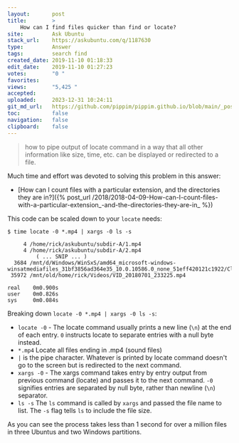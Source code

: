 ```yaml
---
layout:       post
title:        >
    How can I find files quicker than find or locate?
site:         Ask Ubuntu
stack_url:    https://askubuntu.com/q/1187630
type:         Answer
tags:         search find
created_date: 2019-11-10 01:18:33
edit_date:    2019-11-10 01:27:23
votes:        "0 "
favorites:    
views:        "5,425 "
accepted:     
uploaded:     2023-12-31 10:24:11
git_md_url:   https://github.com/pippim/pippim.github.io/blob/main/_posts/2019/2019-11-10-How-can-I-find-files-quicker-than-find-or-locate_.md
toc:          false
navigation:   false
clipboard:    false
---
```


> how to pipe output of locate command in a way that all other  
> information like size, time, etc. can be displayed or redirected to a  
> file.  

Much time and effort was devoted to solving this problem in this answer:

- [How can I count files with a particular extension, and the directories they are in?]({% post_url /2018/2018-04-09-How-can-I-count-files-with-a-particular-extension_-and-the-directories-they-are-in_ %})

This code can be scaled down to your `locate` needs:

``` 
$ time locate -0 *.mp4 | xargs -0 ls -s

     4 /home/rick/askubuntu/subdir-A/1.mp4
     4 /home/rick/askubuntu/subdir-A/2.mp4
         ( ... SNIP ... )
  3684 /mnt/d/Windows/WinSxS/amd64_microsoft-windows-winsatmediafiles_31bf3856ad364e35_10.0.10586.0_none_51eff420121c1922/Clip_480_5sec_6mbps_h264.mp4
 35972 /mnt/old/home/rick/Videos/VID_20180701_233225.mp4

real	0m0.900s
user	0m0.826s
sys 	0m0.084s
```

Breaking down `locate -0 *.mp4 | xargs -0 ls -s`:

- `locate -0` - The locate command usually prints a new line (`\n`) at the end of each entry. `0` instructs locate to separate entries with a null byte instead.
- `*.mp4` Locate all files ending in .mp4 (sound files)
- `|` is the pipe character. Whatever is printed by locate command doesn't go to the screen but is redirected to the next command.
- `xargs -0` - The xargs command takes entry by entry output from previous command (locate) and passes it to the next command. `-0` signifies entries are separated by null byte, rather than newline (`\n`) separator.
- `ls -s` The `ls` command is called by `xargs` and passed the file name to list. The `-s` flag tells `ls` to include the file size.

As you can see the process takes less than 1 second for over a million files in three Ubuntus and two Windows partitions.

